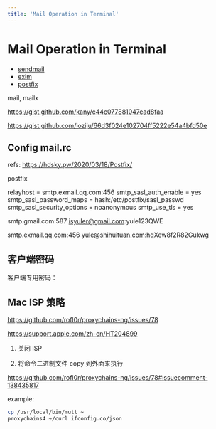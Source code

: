 ```yaml
---
title: 'Mail Operation in Terminal'
---
```


# Mail Operation in Terminal


- [sendmail](http://www.sendmail.org/)
- [exim]()
- [postfix](http://www.postfix.org/)


mail, mailx

https://gist.github.com/kany/c44c077881047ead8faa

https://gist.github.com/loziju/66d3f024e102704ff5222e54a4bfd50e

## Config mail.rc

refs: https://hdsky.pw/2020/03/18/Postfix/

postfix

relayhost = smtp.exmail.qq.com:456
smtp_sasl_auth_enable = yes
smtp_sasl_password_maps = hash:/etc/postfix/sasl_passwd
smtp_sasl_security_options = noanonymous
smtp_use_tls = yes


smtp.gmail.com:587 isyuler@gmail.com:yule123QWE

smtp.exmail.qq.com:456 yule@shihuituan.com:hqXew8f2R82Gukwg
## 客户端密码

客户端专用密码：


## Mac ISP 策略

https://github.com/rofl0r/proxychains-ng/issues/78

https://support.apple.com/zh-cn/HT204899

1. 关闭 ISP

2. 将命令二进制文件 copy 到外面来执行

https://github.com/rofl0r/proxychains-ng/issues/78#issuecomment-138435817

example:

```bash
cp /usr/local/bin/mutt ~
proxychains4 ~/curl ifconfig.co/json
```
